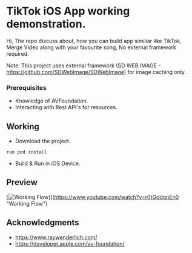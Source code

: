 # TikTok iOS App working demonstration.
Hi, The repo discuss about, how you can build app similiar like TikTok, Merge Video along with your favourite song, No external framework required.

Note: This project uses external framework (SD WEB IMAGE - https://github.com/SDWebImage/SDWebImage) for image caching only.

### Prerequisites

* Knowledge of AVFoundation.
* Interacting with Rest API's for resources.

## Working

* Download the project.

```
run pod install
```

* Build & Run in iOS Device.

## Preview
[![Working Flow](https://img.youtube.com/vi/r0tGddqnEn0/0.jpg)]((https://www.youtube.com/watch?v=r0tGddqnEn0 "Working Flow")

## Acknowledgments

* https://www.raywenderlich.com/
* https://developer.apple.com/av-foundation/
